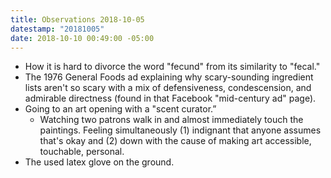 ```yaml
---
title: Observations 2018-10-05
datestamp: "20181005"
date: 2018-10-10 00:49:00 -05:00
---
```


- How it is hard to divorce the word "fecund" from its similarity to "fecal."
- The 1976 General Foods ad explaining why scary-sounding ingredient lists aren't so scary with a mix of defensiveness, condescension, and admirable directness (found in that Facebook "mid-century ad" page).
- Going to an art opening with a "scent curator.”
	- Watching two patrons walk in and almost immediately touch the paintings. Feeling simultaneously (1) indignant that anyone assumes that's okay and (2) down with the cause of making art accessible, touchable, personal.
- The used latex glove on the ground.
